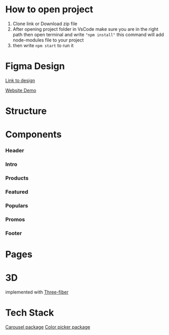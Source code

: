 # How to open project

1. Clone link or Download zip file
2. After opening project folder in VsCode make sure you are in the right path then open terminal and write `"npm install"` this command will add node-modules file to your project
3. then write `npm start` to run it

# Figma Design

[Link to design](<https://www.figma.com/file/hRQRo70YmdYzoPoXBFmZbZ/Nike-Website-Redesign-(Community)?node-id=1%3A2&t=zSJy7JxdyQHoXihP-0>)

[Website Demo](https://react-nike-website.vercel.app/)

# Structure

# Components

### Header

### Intro

### Products

### Featured

### Populars

### Promos

### Footer

# Pages

# 3D

implemented with [Three-fiber](https://docs.pmnd.rs/react-three-fiber/getting-started/introduction)

# Tech Stack
[Carousel package](https://www.npmjs.com/package/react-simply-carousel)
[Color picker package](https://www.npmjs.com/package/react-color)
